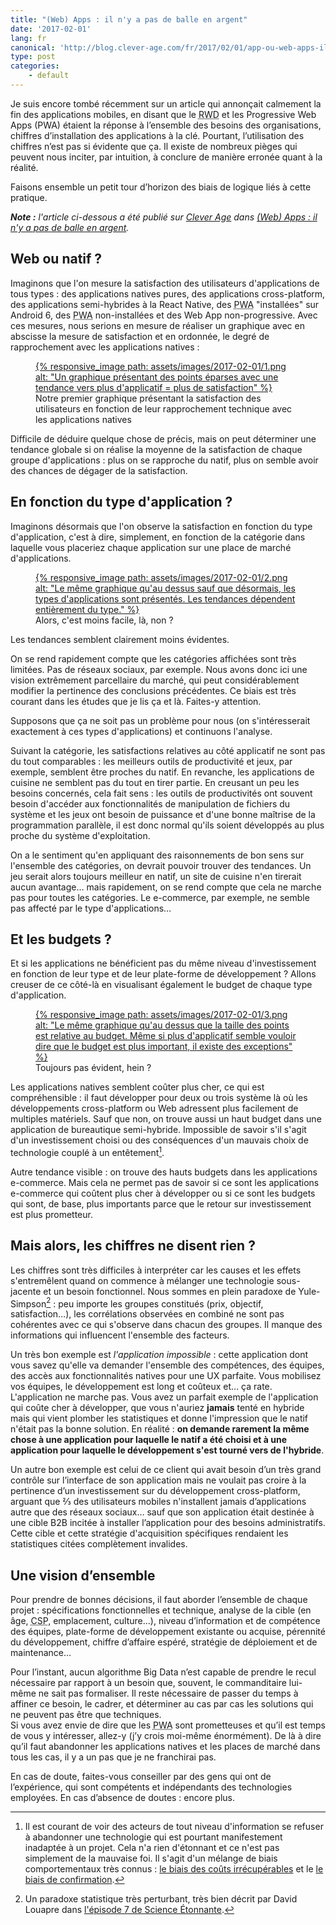 ```yaml
---
title: "(Web) Apps : il n'y a pas de balle en argent"
date: '2017-02-01'
lang: fr
canonical: 'http://blog.clever-age.com/fr/2017/02/01/app-ou-web-apps-il-ny-a-pas-de-balle-en-argent/'
type: post
categories:
    - default
---
```


Je suis encore tombé récemment sur un article qui annonçait calmement la fin des applications mobiles, en disant que le <abbr title="Responsive Web Design" lang="en">RWD</abbr> et les <span lang="en">Progressive Web Apps (PWA)</span> étaient la réponse à l’ensemble des besoins des organisations, chiffres d’installation des applications à la clé. Pourtant, l’utilisation des chiffres n’est pas si évidente que ça. Il existe de nombreux pièges qui peuvent nous inciter, par intuition, à conclure de manière erronée quant à la réalité.

Faisons ensemble un petit tour d’horizon des biais de logique liés à cette pratique.

<!-- more -->

<em class="canonical">**Note&nbsp;:** l'article ci-dessous a été publié sur [Clever Age](http://www.clever-age.com/fr/) dans [(Web) Apps : il n'y a pas de balle en argent](http://blog.clever-age.com/fr/2017/02/01/app-ou-web-apps-il-ny-a-pas-de-balle-en-argent/).</em>


## Web ou natif ?

Imaginons que l'on mesure la satisfaction des utilisateurs d'applications de tous types : des applications natives pures, des applications cross-platform, des applications semi-hybrides à la React Native, des <abbr title="Progressive Web App" lang="en">PWA</abbr> "installées" sur Android 6, des <abbr title="Progressive Web App" lang="en">PWA</abbr> non-installées et des Web App non-progressive. Avec ces mesures, nous serions en mesure de réaliser un graphique avec en abscisse la mesure de satisfaction et en ordonnée, le degré de rapprochement avec les applications natives :

<figure>
  <a data-featherlight="image" href="/assets/images/2017-02-01/1.png" title="Voir en plus grand">
      {% responsive_image path: assets/images/2017-02-01/1.png alt: "Un graphique présentant des points éparses avec une tendance vers plus d'applicatif = plus de satisfaction" %}
  </a>
  <figcaption>Notre premier graphique présentant la satisfaction des utilisateurs en fonction de leur rapprochement technique avec les applications natives</figcaption>
</figure>

Difficile de déduire quelque chose de précis, mais on peut déterminer une tendance globale si on réalise la moyenne de la satisfaction de chaque groupe d'applications : plus on se rapproche du natif, plus on semble avoir des chances de dégager de la satisfaction.

## En fonction du type d'application ?

Imaginons désormais que l'on observe la satisfaction en fonction du type d'application, c'est à dire, simplement, en fonction de la catégorie dans laquelle vous placeriez chaque application sur une place de marché d'applications.

<figure>
  <a data-featherlight="image" href="/assets/images/2017-02-01/2.png" title="Voir en plus grand">
      {% responsive_image path: assets/images/2017-02-01/2.png alt: "Le même graphique qu'au dessus sauf que désormais, les types d'applications sont présentés. Les tendances dépendent entièrement du type." %}
  </a>
  <figcaption>Alors, c'est moins facile, là, non ?</figcaption>
</figure>

Les tendances semblent clairement moins évidentes.

On se rend rapidement compte que les catégories affichées sont très limitées. Pas de réseaux sociaux, par exemple. Nous avons donc ici une vision extrêmement parcellaire du marché, qui peut considérablement modifier la pertinence des conclusions précédentes. Ce biais est très courant dans les études que je lis ça et là. Faites-y attention. 

Supposons que ça ne soit pas un problème pour nous (on s'intéresserait exactement à ces types d'applications) et continuons l'analyse.

Suivant la catégorie, les satisfactions relatives au côté applicatif ne sont pas du tout comparables : les meilleurs outils de productivité et jeux, par exemple, semblent être proches du natif. En revanche, les applications de cuisine ne semblent pas du tout en tirer partie. En creusant un peu les besoins concernés, cela fait sens : les outils de productivités ont souvent besoin d'accéder aux fonctionnalités de manipulation de fichiers du système et les jeux ont besoin de puissance et d'une bonne maîtrise de la programmation parallèle, il est donc normal qu'ils soient développés au plus proche du système d'exploitation.

On a le sentiment qu'en appliquant des raisonnements de bon sens sur l'ensemble des catégories, on devrait pouvoir trouver des tendances. Un jeu serait alors toujours meilleur en natif, un site de cuisine n'en tirerait aucun avantage… mais rapidement, on se rend compte que cela ne marche pas pour toutes les catégories. Le e-commerce, par exemple, ne semble pas affecté par le type d'applications…

## Et les budgets ?

Et si les applications ne bénéficient pas du même niveau d'investissement en fonction de leur type et de leur plate-forme de développement ? Allons creuser de ce côté-là en visualisant également le budget de chaque type d'application.

<figure>
  <a data-featherlight="image" href="/assets/images/2017-02-01/3.png" title="Voir en plus grand">
      {% responsive_image path: assets/images/2017-02-01/3.png alt: "Le même graphique qu'au dessus que la taille des points est relative au budget. Même si plus d'applicatif semble vouloir dire que le budget est plus important, il existe des exceptions" %}
  </a>
  <figcaption>Toujours pas évident, hein ?</figcaption>
</figure>

Les applications natives semblent coûter plus cher, ce qui est compréhensible : il faut développer pour deux ou trois système là où les développements cross-platform ou Web adressent plus facilement de multiples matériels. Sauf que non, on trouve aussi un haut budget dans une application de bureautique semi-hybride. Impossible de savoir s'il s'agit d'un investissement choisi ou des conséquences d'un mauvais choix de technologie couplé à un entêtement[^ci].

[^ci]: Il est courant de voir des acteurs de tout niveau d'information se refuser à abandonner une technologie qui est pourtant manifestement inadaptée à un projet. Cela n'a rien d'étonnant et ce n'est pas simplement de la mauvaise foi. Il s'agit d'un mélange de biais comportementaux très connus : [le biais des coûts irrécupérables](https://fr.wikipedia.org/wiki/Co%C3%BBt_irr%C3%A9cup%C3%A9rable) et le [le biais de confirmation](https://fr.wikipedia.org/wiki/Biais_de_confirmation).

Autre tendance visible : on trouve des hauts budgets dans les applications e-commerce. Mais cela ne permet pas de savoir si ce sont les applications e-commerce qui coûtent plus cher à développer ou si ce sont les budgets qui sont, de base, plus importants parce que le retour sur investissement est plus prometteur.

## Mais alors, les chiffres ne disent rien ?

Les chiffres sont très difficiles à interpréter car les causes et les effets s'entremêlent quand on commence à mélanger une technologie sous-jacente et un besoin fonctionnel. Nous sommes en plein paradoxe de Yule-Simpson[^ys] : peu importe les groupes constitués (prix, objectif, satisfaction…), les corrélations observées en combiné ne sont pas cohérentes avec ce qui s'observe dans chacun des groupes. Il manque des informations qui influencent l'ensemble des facteurs.

[^ys]: Un paradoxe statistique très perturbant, très bien décrit par David Louapre dans [l'épisode 7 de Science Étonnante](https://www.youtube.com/watch?v=vs_Zzf_vL2I).

Un très bon exemple est *l'application impossible* : cette application dont vous savez qu'elle va demander l'ensemble des compétences, des équipes, des accès aux fonctionnalités natives pour une UX parfaite. Vous mobilisez vos équipes, le développement est long et coûteux et… ça rate. L'application ne marche pas. Vous avez un parfait exemple de l'application qui coûte cher à développer, que vous n'auriez **jamais** tenté en hybride mais qui vient plomber les statistiques et donne l'impression que le natif n'était pas la bonne solution. En réalité : **on demande rarement la même chose à une application pour laquelle le natif a été choisi et à une application pour laquelle le développement s'est tourné vers de l'hybride**.

Un autre bon exemple est celui de ce client qui avait besoin d’un très grand contrôle sur l’interface de son application mais ne voulait pas croire à la pertinence d’un investissement sur du développement <span lang="en">cross-platform</span>, arguant que ⅔ des utilisateurs mobiles n'installent jamais d’applications autre que des réseaux sociaux… sauf que son application était destinée à une cible B2B incitée à installer l’application pour des besoins administratifs. Cette cible et cette stratégie d'acquisition spécifiques rendaient les statistiques citées complètement invalides.

## Une vision d’ensemble

Pour prendre de bonnes décisions, il faut aborder l’ensemble de chaque projet : spécifications fonctionnelles et technique, analyse de la cible (en âge, <abbr title="Catégorie Socio-Professionnelle">CSP</abbr>, emplacement, culture…), niveau d’information et de compétence des équipes, plate-forme de développement existante ou acquise, pérennité du développement, chiffre d’affaire espéré, stratégie de déploiement et de maintenance…

Pour l’instant, aucun algorithme <span lang="en">Big Data</span> n’est capable de prendre le recul nécessaire par rapport à un besoin que, souvent, le commanditaire lui-même ne sait pas formaliser. Il reste nécessaire de passer du temps à affiner ce besoin, le cadrer, et déterminer au cas par cas les solutions qui ne peuvent pas être que techniques.  
Si vous avez envie de dire que les <abbr lang="en" title="Progressive Web Apps">PWA</abbr> sont prometteuses et qu’il est temps de vous y intéresser, allez-y (j’y crois moi-même énormément). De là à dire qu’il faut abandonner les applications natives et les places de marché dans tous les cas, il y a un pas que je ne franchirai pas.

En cas de doute, faites-vous conseiller par des gens qui ont de l’expérience, qui sont compétents et indépendants des technologies employées. En cas d’absence de doutes : encore plus.
